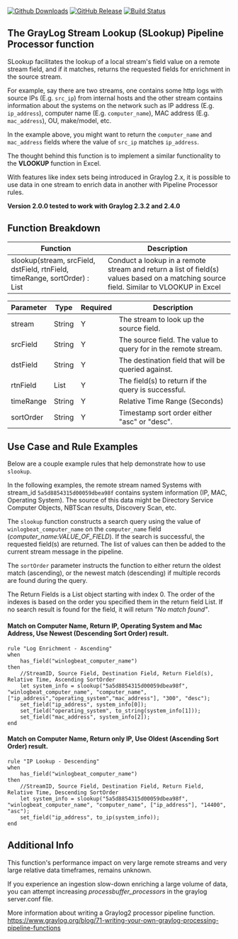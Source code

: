 [![Github Downloads](https://img.shields.io/github/downloads/billmurrin/graylog-plugin-slookup-function/total.svg)](https://github.com/billmurrin/graylog-plugin-slookup-function/releases)
[![GitHub Release](https://img.shields.io/github/release/billmurrin/graylog-plugin-slookup-function.svg)](https://github.com/billmurrin/graylog-plugin-slookup-function/releases)
[![Build Status](https://travis-ci.org/billmurrin/graylog-plugin-slookup-function.svg?branch=master)](https://travis-ci.org/billmurrin/graylog-plugin-slookup-function)

The GrayLog Stream Lookup (SLookup) Pipeline Processor function
---

SLookup facilitates the lookup of a local stream's field value on a remote stream field, and if it matches, returns the requested fields for enrichment in the source stream.
       
For example, say there are two streams, one contains some http logs with source IPs (E.g. `src_ip`) from internal hosts and the other stream contains information about the systems on the network such as IP address (E.g. `ip_address`), computer name (E.g. `computer_name`), MAC address (E.g. `mac_address`), OU, make/model, etc. 
       
In the example above, you might want to return the `computer_name` and `mac_address` fields where the value of `src_ip` matches `ip_address`.

The thought behind this function is to implement a similar functionality to the **VLOOKUP** function in Excel.

With features like index sets being introduced in Graylog 2.x, it is possible to use data in one stream to enrich data in another with Pipeline Processor rules.

**Version 2.0.0 tested to work with Graylog 2.3.2 and 2.4.0**

Function Breakdown
---

Function | Description
-------- | -----------
slookup(stream, srcField, dstField, rtnField, timeRange, sortOrder) : List | Conduct a lookup in a remote stream and return a list of field(s) values based on a matching source field. Similar to VLOOKUP in Excel

Parameter | Type | Required | Description
--------- | ---- | -------- | -----------
stream  | String |  Y | The stream to look up the source field.
srcField | String | Y | The source field. The value to query for in the remote stream.
dstField | String | Y | The destination field that will be queried against.
rtnField | List |  Y | The field(s) to return if the query is successful.
timeRange | String |  Y | Relative Time Range (Seconds)
sortOrder | String |  Y | Timestamp sort order either "asc" or "desc".

Use Case and Rule Examples
---

Below are a couple example rules that help demonstrate how to use `slookup`.

In the following examples, the remote stream named Systems with stream_id `5a5d8854315d00059dbea98f` contains system information (IP, MAC, Operating System). The source of this data might be Directory Service Computer Objects, NBTScan results, Discovery Scan, etc. 

The `slookup` function constructs a search query using the value of `winlogbeat_computer_name` on the `computer_name` field (*computer_name:VALUE_OF_FIELD*). If the search is successful, the requested field(s) are returned. The list of values can then be added to the current stream message in the pipeline.

The `sortOrder` parameter instructs the function to either return the oldest match (ascending), or the newest match (descending) if multiple records are found during the query.

The Return Fields is a List object starting with index 0. The order of the indexes is based on the order you specified them in the return field List. If no search result is found for the field, it will return *"No match found"*.

#### Match on Computer Name, Return IP, Operating System and Mac Address, Use Newest (Descending Sort Order) result.
```
rule "Log Enrichment - Ascending"
when
    has_field("winlogbeat_computer_name")
then
    //StreamID, Source Field, Destination Field, Return Field(s), Relative Time, Ascending SortOrder
    let system_info = slookup("5a5d8854315d00059dbea98f", "winlogbeat_computer_name", "computer_name", ["ip_address","operating_system","mac_address"], "300", "desc");
    set_field("ip_address", system_info[0]);
    set_field("operating_system", to_string(system_info[1]));
    set_field("mac_address", system_info[2]);
end
```

#### Match on Computer Name, Return only IP, Use Oldest (Ascending Sort Order) result.
```
rule "IP Lookup - Descending"
when
    has_field("winlogbeat_computer_name")
then
    //StreamID, Source Field, Destination Field, Return Field, Relative Time, Descending SortOrder
    let system_info = slookup("5a5d8854315d00059dbea98f", "winlogbeat_computer_name", "computer_name", ["ip_address"], "14400", "asc");
    set_field("ip_address", to_ip(system_info));
end
```

Additional Info
---
This function's performance impact on very large remote streams and very large relative data timeframes, remains unknown.

If you experience an ingestion slow-down enriching a large volume of data, you can attempt increasing *processbuffer_processors* in the graylog server.conf file.

More information about writing a Graylog2 processor pipeline function.
https://www.graylog.org/blog/71-writing-your-own-graylog-processing-pipeline-functions
